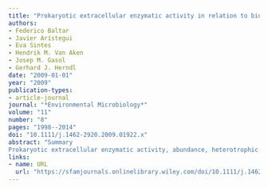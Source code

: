 ```yaml
---
title: "Prokaryotic extracellular enzymatic activity in relation to biomass production and respiration in the meso- and bathypelagic waters of the (sub)tropical Atlantic"
authors:
- Federico Baltar
- Javier Arístegui
- Eva Sintes
- Hendrik M. Van Aken
- Josep M. Gasol
- Gerhard J. Herndl
date: "2009-01-01"
year: "2009"
publication-types:
- article-journal
journal: "*Environmental Microbiology*"
volume: "11"
number: "8"
pages: "1998--2014"
doi: "10.1111/j.1462-2920.2009.01922.x"
abstract: "Summary
Prokaryotic extracellular enzymatic activity, abundance, heterotrophic production and respiration were determined in the meso- and bathypelagic (sub)tropical North Atlantic. While prokaryotic heterotrophic production (PHP) decreased from the lower euphotic layer to the bathypelagic waters by two orders of magnitude, prokaryotic abundance and cell-specific PHP decreased only by one order of magnitude. In contrast to cell-specific PHP, cell-specific extracellular enzymatic activity (alpha- and beta-glucosidase, leucine aminopeptidase, alkaline phosphatase) increased with depth as did cell-specific respiration rates. Cell-specific alkaline phosphatase activity increased from the intermediate water masses to the deep waters up to fivefold. Phosphate concentrations, however, varied only by a factor of two between the different water masses, indicating that phosphatase activity is not related to phosphate availability in the deep waters. Generally, cell-specific extracellular enzymatic activities were inversely related to cell-specific prokaryotic leucine incorporation. Thus, it is apparent that the utilization of deep ocean organic matter is linked to higher cell-specific extracellular enzymatic activity and respiration and lower cell-specific PHP than in surface waters."
links:
- name: URL
  url: "https://sfamjournals.onlinelibrary.wiley.com/doi/10.1111/j.1462-2920.2009.01922.x"
---
```

